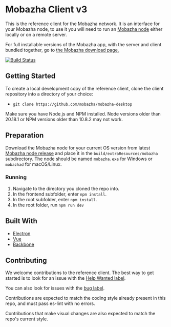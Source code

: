 # Mobazha Client v3

This is the reference client for the Mobazha network. It is an interface for your Mobazha node, to use it you will need to run an [Mobazha node](https://github.com/mobazha/mobazha-go) either locally or on a remote server.

For full installable versions of the Mobazha app, with the server and client bundled together, go to [the Mobazha download page.](https://www.mobazha.org/download/)

[![Build Status](https://travis-ci.org/Mobazha/mobazha-desktop.svg?branch=master)](https://travis-ci.org/Mobazha/mobazha-desktop)

## Getting Started

To create a local development copy of the reference client, clone the client repository into a directory of your choice:
- `git clone https://github.com/mobazha/mobazha-desktop`

Make sure you have Node.js and NPM installed. Node versions older than 20.18.1 or NPM versions older than 10.8.2 may not work.

## Preparation

Download the Mobazha node for your current OS version from latest [Mobazha node release](https://github.com/mobazha/mobazha-go/releases) and place it in the `build/extraResources/mobazha` subdirectory. The node should be named `mobazha.exe` for Windows or `mobazhad` for macOS/Linux.

### Running

1. Navigate to the directory you cloned the repo into.
2. In the frontend subfolder, enter `npm install`.
3. In the root subfolder, enter `npm install`.
4. In the root folder, run `npm run dev`


## Built With

* [Electron](https://electron.atom.io/)
* [Vue](https://vuejs.org/)
* [Backbone](http://backbonejs.org/)

## Contributing

We welcome contributions to the reference client. The best way to get started is to look for an issue with the [Help Wanted label](https://github.com/mobazha/mobazha-desktop/labels/help%20wanted).

You can also look for issues with the [bug label](https://github.com/mobazha/mobazha-desktop/labels/bug).

Contributions are expected to match the coding style already present in this repo, and must pass es-lint with no errors.

Contributions that make visual changes are also expected to match the repo's current style.
